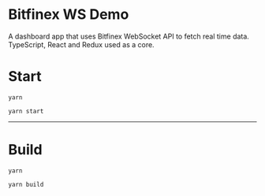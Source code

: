 # Bitfinex WS Demo

A dashboard app that uses Bitfinex WebSocket API to fetch real time data. TypeScript, React and Redux used as a core.

# Start

`yarn`

`yarn start`

---

# Build

`yarn`

`yarn build`

